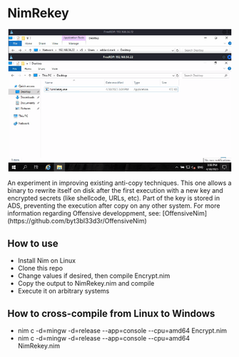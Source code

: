 # NimRekey
<p align="center">
    <img width="500" src="https://github.com/OffenseTeacher/NimRekey/blob/main/NimRekey.gif">
</p>
An experiment in improving existing anti-copy techniques. This one allows a binary to rewrite itself on disk after the first execution with a new key and encrypted secrets (like shellcode, URLs, etc).
Part of the key is stored in ADS, preventing the execution after copy on any other system.
For more information regarding Offensive developpment, see: [OffensiveNim](https://github.com/byt3bl33d3r/OffensiveNim)

## How to use
- Install Nim on Linux
- Clone this repo
- Change values if desired, then compile Encrypt.nim
- Copy the output to NimRekey.nim and compile
- Execute it on arbitrary systems

## How to cross-compile from Linux to Windows
- nim c -d=mingw -d=release --app=console --cpu=amd64 Encrypt.nim
- nim c -d=mingw -d=release --app=console --cpu=amd64 NimRekey.nim
